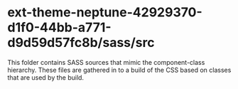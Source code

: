 # ext-theme-neptune-42929370-d1f0-44bb-a771-d9d59d57fc8b/sass/src

This folder contains SASS sources that mimic the component-class hierarchy. These files
are gathered in to a build of the CSS based on classes that are used by the build.
